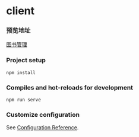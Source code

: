 # client
### 预览地址
[图书管理](https://www.lingnotes.fun)

### Project setup
```
npm install
```

### Compiles and hot-reloads for development
```
npm run serve
```

### Customize configuration
See [Configuration Reference](https://cli.vuejs.org/config/).
